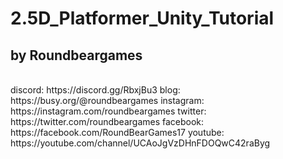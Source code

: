 # 2.5D_Platformer_Unity_Tutorial
## by Roundbeargames
<br>
discord: https://discord.gg/RbxjBu3
blog: https://busy.org/@roundbeargames
instagram: https://instagram.com/roundbeargames
twitter: https://twitter.com/roundbeargames
facebook: https://facebook.com/RoundBearGames17
youtube: https://youtube.com/channel/UCAoJgVzDHnFDOQwC42raByg